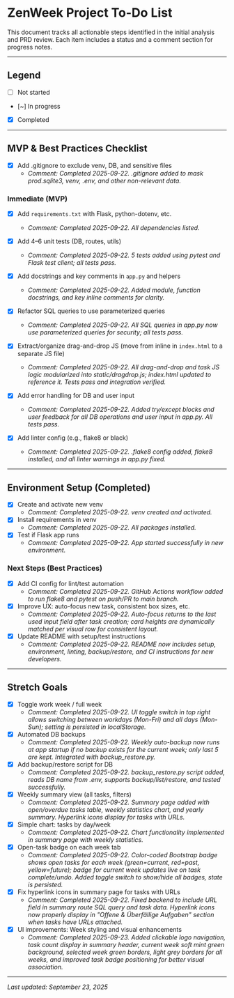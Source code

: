 # ZenWeek Project To-Do List

This document tracks all actionable steps identified in the initial analysis and PRD review. Each item includes a status and a comment section for progress notes.

---

## Legend
- [ ] Not started
- [~] In progress
- [x] Completed

---

## MVP & Best Practices Checklist
- [x] Add .gitignore to exclude venv, DB, and sensitive files
  - _Comment: Completed 2025-09-22. .gitignore added to mask prod.sqlite3, venv, .env, and other non-relevant data._

### Immediate (MVP)
- [x] Add `requirements.txt` with Flask, python-dotenv, etc.
  - _Comment: Completed 2025-09-22. All dependencies listed._
  
- [x] Add 4–6 unit tests (DB, routes, utils)
  - _Comment: Completed 2025-09-22. 5 tests added using pytest and Flask test client; all tests pass._
  
- [x] Add docstrings and key comments in `app.py` and helpers
  - _Comment: Completed 2025-09-22. Added module, function docstrings, and key inline comments for clarity._
  
- [x] Refactor SQL queries to use parameterized queries
  - _Comment: Completed 2025-09-22. All SQL queries in app.py now use parameterized queries for security; all tests pass._
  
- [x] Extract/organize drag-and-drop JS (move from inline in `index.html` to a separate JS file)
  - _Comment: Completed 2025-09-22. All drag-and-drop and task JS logic modularized into static/dragdrop.js; index.html updated to reference it. Tests pass and integration verified._
  
- [x] Add error handling for DB and user input
  - _Comment: Completed 2025-09-22. Added try/except blocks and user feedback for all DB operations and user input in app.py. All tests pass._
  
- [x] Add linter config (e.g., flake8 or black)
  - _Comment: Completed 2025-09-22. .flake8 config added, flake8 installed, and all linter warnings in app.py fixed._

---

## Environment Setup (Completed)
- [x] Create and activate new venv
  - _Comment: Completed 2025-09-22. venv created and activated._
- [x] Install requirements in venv
  - _Comment: Completed 2025-09-22. All packages installed._
- [x] Test if Flask app runs
  - _Comment: Completed 2025-09-22. App started successfully in new environment._

### Next Steps (Best Practices)
- [x] Add CI config for lint/test automation
  - _Comment: Completed 2025-09-22. GitHub Actions workflow added to run flake8 and pytest on push/PR to main branch._
- [x] Improve UX: auto-focus new task, consistent box sizes, etc.
  - _Comment: Completed 2025-09-22. Auto-focus returns to the last used input field after task creation; card heights are dynamically matched per visual row for consistent layout._
- [x] Update README with setup/test instructions
  - _Comment: Completed 2025-09-22. README now includes setup, environment, linting, backup/restore, and CI instructions for new developers._

---

## Stretch Goals
- [x] Toggle work week / full week
  - _Comment: Completed 2025-09-22. UI toggle switch in top right allows switching between workdays (Mon-Fri) and all days (Mon-Sun); setting is persisted in localStorage._
- [x] Automated DB backups
  - _Comment: Completed 2025-09-22. Weekly auto-backup now runs at app startup if no backup exists for the current week; only last 5 are kept. Integrated with backup_restore.py._
- [x] Add backup/restore script for DB
  - _Comment: Completed 2025-09-22. backup_restore.py script added, reads DB name from .env, supports backup/list/restore, and tested successfully._
- [x] Weekly summary view (all tasks, filters)
  - _Comment: Completed 2025-09-22. Summary page added with open/overdue tasks table, weekly statistics chart, and yearly summary. Hyperlink icons display for tasks with URLs._
- [x] Simple chart: tasks by day/week
  - _Comment: Completed 2025-09-22. Chart functionality implemented in summary page with weekly statistics._
- [x] Open-task badge on each week tab
  - _Comment: Completed 2025-09-22. Color-coded Bootstrap badge shows open tasks for each week (green=current, red=past, yellow=future); badge for current week updates live on task complete/undo. Added toggle switch to show/hide all badges, state is persisted._
- [x] Fix hyperlink icons in summary page for tasks with URLs
  - _Comment: Completed 2025-09-22. Fixed backend to include URL field in summary route SQL query and task data. Hyperlink icons now properly display in "Offene & Überfällige Aufgaben" section when tasks have URLs attached._
- [x] UI improvements: Week styling and visual enhancements
  - _Comment: Completed 2025-09-23. Added clickable logo navigation, task count display in summary header, current week soft mint green background, selected week green borders, light grey borders for all weeks, and improved task badge positioning for better visual association._

---

*Last updated: September 23, 2025*
